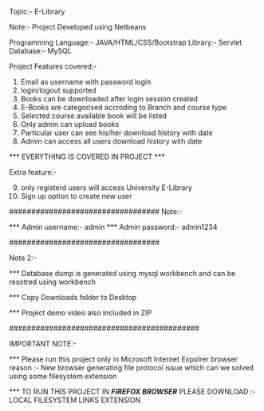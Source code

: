 Topic:- E-Library

Note:- Project Developed using Netbeans 

Programming Language:- JAVA/HTML/CSS/Bootstrap
Library:- Servlet 
Database:- MySQL


Project Features covered:-

1) Email as username with password login
2) login/logout supported
3) Books can be downloaded after login session created
4) E-Books are categorised accroding to Branch and course type
5) Selected course available book will be listed
6) Only admin can upload books 
7) Particular user can see his/her download history with date
8) Admin can access all users download history with date

*** EVERYTHING IS COVERED IN PROJECT ***

Extra feature:-

9) only registerd users will access University E-Library
10) Sign up option to create new user

##################################
Note:- 

*** Admin username:- admin
*** Admin password:- admin1234

##################################


Note 2:-

***  Database dump is generated using mysql workbench and can be resotred using workbench 

*** Copy Downloads folder to Desktop 

*** Project demo video also included in ZIP

###########################################

IMPORTANT NOTE:- 

*** Please run this project only in Microsoft Internet Expolrer browser 
reason :- New browser generating file protocol issue which can we solved using some filesystem extension

*** TO RUN THIS PROJECT IN *****FIREFOX BROWSER***** PLEASE DOWNLOAD :- LOCAL FILESYSTEM LINKS EXTENSION   

